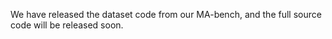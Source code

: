 We have released the dataset code from our MA-bench, and the full source code will be released soon.